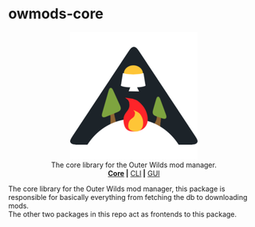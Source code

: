 <!-- markdownlint-disable MD030 MD033 -->

# owmods-core

<p align="center">
<a href="https://github.com/Bwc9876/ow-mod-man"><img src="https://raw.githubusercontent.com/Bwc9876/ow-mod-man/main/owmods_gui/frontend/src/assets/images/logo.png" alt="OWMM Logo"/></a><br/>
The core library for the Outer Wilds mod manager.<br/>
<a href="https://github.com/Bwc9876/ow-mod-man/tree/dev/owmods_core"><b>Core</b></a><b> |</b>
<a href="https://github.com/Bwc9876/ow-mod-man/tree/dev/owmods_cli">CLI</a><b> |</b>
<a href="https://github.com/Bwc9876/ow-mod-man/tree/dev/owmods_gui">GUI</a>
</p>

The core library for the Outer Wilds mod manager, this package is responsible for basically everything from fetching the db to downloading mods.  
The other two packages in this repo act as frontends to this package.
